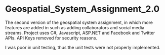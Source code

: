 # Geospatial_System_Assignment_2.0
The second version of the geospatial system assignment, in which more features are added in such as adding collaborators and social media streams. 
Project uses C#, Javascript, ASP.NET and Facebook and Twitter APIs. API Keys removed for security reasons.

I was poor in unit testing, thus the unit tests were not properly implemented.
